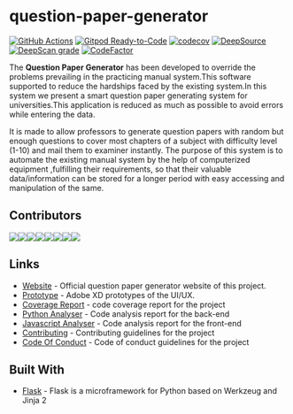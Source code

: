 # question-paper-generator

[![GitHub Actions](https://img.shields.io/endpoint.svg?url=https%3A%2F%2Factions-badge.atrox.dev%2Fatrox%2Fsync-dotenv%2Fbadge&label=build&logo=none)](https://actions-badge.atrox.dev/Niraj-Kamdar/question-paper-generator/goto)
[![Gitpod Ready-to-Code](https://img.shields.io/badge/Gitpod-Ready--to--Code-blue?logo=gitpod)](https://gitpod.io/#https://github.com/Niraj-Kamdar/question-paper-generator)
[![codecov](https://codecov.io/gh/Niraj-Kamdar/question-paper-generator/branch/develop/graph/badge.svg)](https://codecov.io/gh/Niraj-Kamdar/question-paper-generator)
[![DeepSource](https://static.deepsource.io/deepsource-badge-light-mini.svg)](https://deepsource.io/gh/Niraj-Kamdar/question-paper-generator/?ref=repository-badge)
[![DeepScan grade](https://deepscan.io/api/teams/8090/projects/10244/branches/138920/badge/grade.svg)](https://deepscan.io/dashboard#view=project&tid=8090&pid=10244&bid=138920)
[![CodeFactor](https://www.codefactor.io/repository/github/niraj-kamdar/question-paper-generator/badge)](https://www.codefactor.io/repository/github/niraj-kamdar/question-paper-generator)

The **Question Paper Generator** has been developed to override the problems
prevailing in the practicing manual system.This software supported to reduce the
hardships faced by the existing system.In this system we present a smart
question paper generating system for universities.This application is reduced as
much as possible to avoid errors while entering the data.

It is made to allow professors to generate question papers with random but
enough questions to cover most chapters of a subject with difficulty level
(1-10) and mail them to examiner instantly. The purpose of this system is to
automate the existing manual system by the help of computerized equipment
,fulfilling their requirements, so that their valuable data/information can be
stored for a longer period with easy accessing and manipulation of the same.

## Contributors

[![](https://sourcerer.io/fame/Niraj-Kamdar/Niraj-Kamdar/question-paper-generator/images/0)](https://sourcerer.io/fame/Niraj-Kamdar/Niraj-Kamdar/question-paper-generator/links/0)[![](https://sourcerer.io/fame/Niraj-Kamdar/Niraj-Kamdar/question-paper-generator/images/1)](https://sourcerer.io/fame/Niraj-Kamdar/Niraj-Kamdar/question-paper-generator/links/1)[![](https://sourcerer.io/fame/Niraj-Kamdar/Niraj-Kamdar/question-paper-generator/images/2)](https://sourcerer.io/fame/Niraj-Kamdar/Niraj-Kamdar/question-paper-generator/links/2)[![](https://sourcerer.io/fame/Niraj-Kamdar/Niraj-Kamdar/question-paper-generator/images/3)](https://sourcerer.io/fame/Niraj-Kamdar/Niraj-Kamdar/question-paper-generator/links/3)[![](https://sourcerer.io/fame/Niraj-Kamdar/Niraj-Kamdar/question-paper-generator/images/4)](https://sourcerer.io/fame/Niraj-Kamdar/Niraj-Kamdar/question-paper-generator/links/4)[![](https://sourcerer.io/fame/Niraj-Kamdar/Niraj-Kamdar/question-paper-generator/images/5)](https://sourcerer.io/fame/Niraj-Kamdar/Niraj-Kamdar/question-paper-generator/links/5)[![](https://sourcerer.io/fame/Niraj-Kamdar/Niraj-Kamdar/question-paper-generator/images/6)](https://sourcerer.io/fame/Niraj-Kamdar/Niraj-Kamdar/question-paper-generator/links/6)[![](https://sourcerer.io/fame/Niraj-Kamdar/Niraj-Kamdar/question-paper-generator/images/7)](https://sourcerer.io/fame/Niraj-Kamdar/Niraj-Kamdar/question-paper-generator/links/7)

## Links

- [Website](https://setnow.herokuapp.com) - Official question paper generator
  website of this project.
- [Prototype](https://xd.adobe.com/view/20664204-9248-4810-6df3-8d5bee31da72-5657/) -
  Adobe XD prototypes of the UI/UX.
- [Coverage Report](https://codecov.io/gh/Niraj-Kamdar/question-paper-generator) -
  code coverage report for the project
- [Python Analyser](https://deepsource.io/gh/Niraj-Kamdar/question-paper-generator/?ref=repository-badge) -
  Code analysis report for the back-end
- [Javascript Analyser](https://deepscan.io/dashboard/#view=project&tid=8090&pid=10244&bid=138920) -
  Code analysis report for the front-end
- [Contributing](https://github.com/Niraj-Kamdar/question-paper-generator/blob/develop/CONTRIBUTING.md) -
  Contributing guidelines for the project
- [Code Of Conduct](https://github.com/Niraj-Kamdar/question-paper-generator/blob/develop/CODE_OF_CONDUCT.md) -
  Code of conduct guidelines for the project

## Built With

- [Flask](http://flask.pocoo.org/) - Flask is a microframework for Python based
  on Werkzeug and Jinja 2

